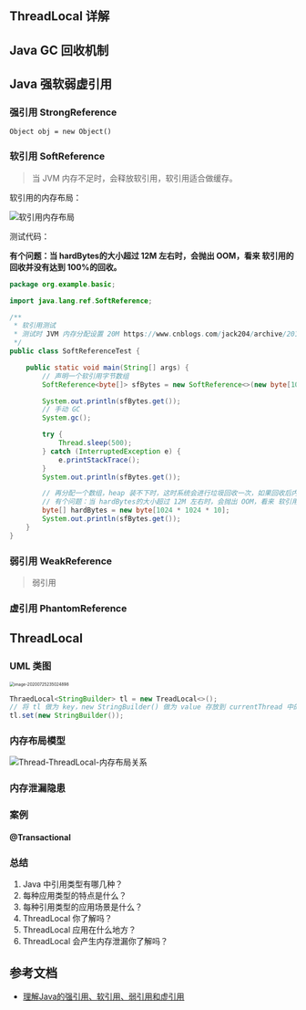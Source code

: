 ## ThreadLocal 详解

## Java GC 回收机制



## Java 强软弱虚引用

### 强引用 StrongReference



`Object obj = new Object()` 

### 软引用 SoftReference

> 当 JVM 内存不足时，会释放软引用，软引用适合做缓存。

软引用的内存布局：

![软引用内存布局](D:\Workspace\java-example\doc\assets\软引用内存布局.png)

测试代码：

**有个问题：当 hardBytes的大小超过 12M 左右时，会抛出 OOM，看来 软引用的回收并没有达到 100%的回收。**

```java
package org.example.basic;

import java.lang.ref.SoftReference;

/**
 * 软引用测试
 * 测试时 JVM 内存分配设置 20M https://www.cnblogs.com/jack204/archive/2012/07/02/2572932.html
 */
public class SoftReferenceTest {

    public static void main(String[] args) {
        // 声明一个软引用字节数组
        SoftReference<byte[]> sfBytes = new SoftReference<>(new byte[1024 * 1024 * 10]);

        System.out.println(sfBytes.get());
        // 手动 GC
        System.gc();

        try {
            Thread.sleep(500);
        } catch (InterruptedException e) {
            e.printStackTrace();
        }
        System.out.println(sfBytes.get());

        // 再分配一个数组，heap 装不下时，这时系统会进行垃圾回收一次，如果回收后内存还是不够，会把软引用占用的内存释放掉。
        // 有个问题：当 hardBytes的大小超过 12M 左右时，会抛出 OOM，看来 软引用的回收并没有达到 100%的回收。
        byte[] hardBytes = new byte[1024 * 1024 * 10];
        System.out.println(sfBytes.get());
    }
}

```



### 弱引用 WeakReference

> 弱引用

### 虚引用 PhantomReference

## ThreadLocal

### UML 类图

<img src="D:\Workspace\java-example\doc\assets\ThreadLocal类图" alt="image-20200725235024898" style="zoom:50%;" />

```java
ThraedLocal<StringBuilder> tl = new TreadLocal<>();
// 将 tl 做为 key，new StringBuilder() 做为 value 存放到 currentThread 中的 ThreadLocalMap 中。 
tl.set(new StringBuilder()); 
```

### 内存布局模型

![Thread-ThreadLocal-内存布局关系](D:\Workspace\java-example\doc\assets\Thread-ThreadLocal-内存布局关系.png)

### 内存泄漏隐患

### 案例

#### @Transactional

### 总结

1. Java 中引用类型有哪几种？
2. 每种应用类型的特点是什么？
3. 每种引用类型的应用场景是什么？
4. ThreadLocal 你了解吗？
5. ThreadLocal 应用在什么地方？
6. ThreadLocal 会产生内存泄漏你了解吗？

## 参考文档

* [理解Java的强引用、软引用、弱引用和虚引用](https://juejin.im/post/5b82c02df265da436152f5ad#heading-0)

